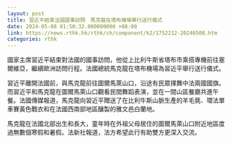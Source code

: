 ```yaml
---
layout: post
title: 習近平結束法國國事訪問　馬克龍在塔布機場舉行送行儀式
date: 2024-05-08 01:50:32.000000000 +08:00
link: https://news.rthk.hk/rthk/ch/component/k2/1752212-20240508.htm
categories: rthk
---
```


國家主席習近平結束對法國的國事訪問，他從上比利牛斯省塔布市乘搭專機前往塞爾維亞，繼續歐洲訪問行程。法國總統馬克龍在塔布機場為習近平舉行送行儀式。

習近平離開法國前，與馬克龍前往圖爾馬萊山口，沿途有民眾揮舞中法兩國國旗。而習近平和馬克龍在圖爾馬萊山口觀看民間舞蹈表演，並在一間山區餐廳共進午餐。法國傳媒報道，馬克龍向習近平贈送了在比利牛斯山脈生產的羊毛氈、環法單車賽黃色戰衣和在法國西南部地區釀製的雅文邑白蘭地。

馬克龍在法國北部出生和長大，童年時在外祖父母居住的圖爾馬萊山口附近地區度過無數個寒假和暑假。法新社報道，法方希望此行有助雙方更深入交流。
